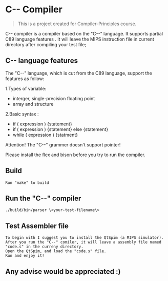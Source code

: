 C-- Compiler
=========

> This is a project created for Compiler-Principles course.

C-- compiler is a compiler based on the "C--" language.
It supports partial C89 language features .
It will leave the MIPS instruction file in current directory after compiling your test file; 

## C-- language features
The "C--" language, which is cut from the C89 language, support the features as follow:

1.Types of variable: 
- interger, single-precision floating point
- array and structure

2.Basic syntax :
- if ( expression ) {statement}
- if ( expression ) {statement} else {statement}
- while ( expression ) {statment}

Attention! The "C--" grammer doesn't support pointer!

Please install the flex and bison before you try to run the compiler.
## Build 
    Run "make" to build 

## Run the "C--" compiler
    ./build/bin/parser \<your-test-filename\>
    
## Test Assembler file
    To begin with I suggest you to install the QtSpim (a MIPS simulator).
    After you run the "C--" comiler, it will leave a assembly file named "code.s" in the curreny directory.
    Open the QtSpim, and load the "code.s" file.
    Run and enjoy it!

## Any advise would be appreciated :)
